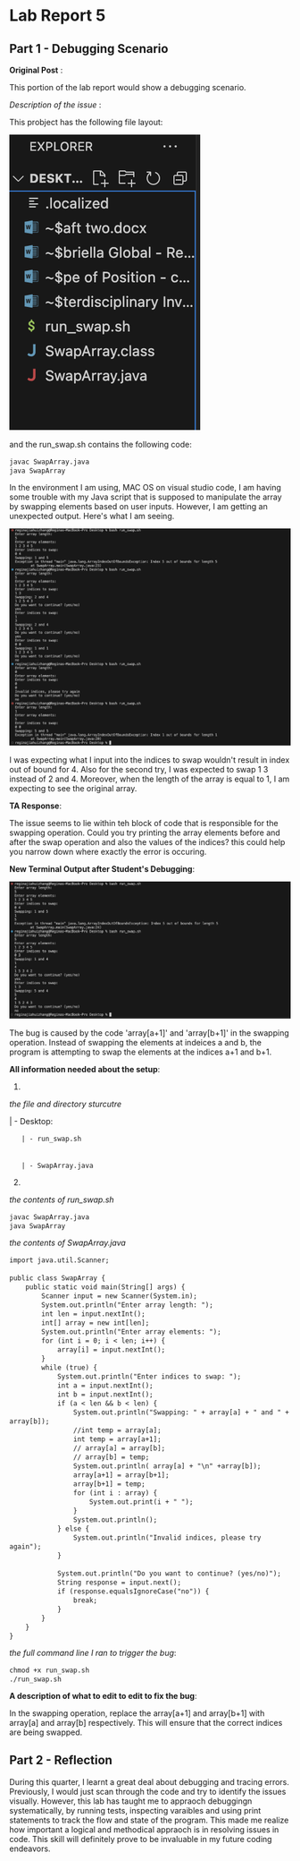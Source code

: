 # Lab Report 5

## Part 1 - Debugging Scenario

**Original Post** :

This portion of the lab report would show a debugging scenario. 

*Description of the issue* : 

This probject has the following file layout: 

![Image](setup.png)

and the run_swap.sh contains the following code: 

```
javac SwapArray.java
java SwapArray
```

In the environment I am using, MAC OS on visual studio code, I am having some trouble with my Java script that is supposed to manipulate the array by swapping elements based on user inputs. However, I am getting an unexpected output. Here's what I am seeing. 

![Image](swap.png)

I was expecting what I input into the indices to swap wouldn't result in index out of bound for 4. Also for the second try, I was expected to swap 1 3 instead of 2 and 4. Moreover, when the length of the array is equal to 1, I am expecting to see the original array. 

**TA Response**: 

The issue seems to lie within teh block of code that is responsible for the swapping operation. Could you try printing the array elements before and after the swap operation and also the values of the indices? this could help you narrow down where exactly the error is occuring. 

**New Terminal Output after Student's Debugging**: 

![Image](ok.png)

The bug is caused by the code 'array[a+1]' and 'array[b+1]' in the swapping operation. Instead of swapping the elements at indeices a and b, the program is attempting to swap the elements at the indices a+1 and b+1. 

**All information needed about the setup**: 

1. 
   
   
   
   *the file and directory sturcutre*


   | - Desktop: 


       | - run_swap.sh
       
       
       | - SwapArray.java
       
2. 
  
  
  *the contents of run_swap.sh*

```
javac SwapArray.java
java SwapArray
```

   *the contents of SwapArray.java*

```
import java.util.Scanner;

public class SwapArray {
    public static void main(String[] args) {
        Scanner input = new Scanner(System.in);
        System.out.println("Enter array length: ");
        int len = input.nextInt();
        int[] array = new int[len];
        System.out.println("Enter array elements: ");
        for (int i = 0; i < len; i++) {
            array[i] = input.nextInt();
        }
        while (true) {
            System.out.println("Enter indices to swap: ");
            int a = input.nextInt();
            int b = input.nextInt();
            if (a < len && b < len) {
                System.out.println("Swapping: " + array[a] + " and " + array[b]);
                //int temp = array[a];
                int temp = array[a+1];
                // array[a] = array[b];
                // array[b] = temp;
                System.out.println( array[a] + "\n" +array[b]);
                array[a+1] = array[b+1];
                array[b+1] = temp;
                for (int i : array) {
                    System.out.print(i + " ");
                }
                System.out.println();
            } else {
                System.out.println("Invalid indices, please try again");
            }

            System.out.println("Do you want to continue? (yes/no)");
            String response = input.next();
            if (response.equalsIgnoreCase("no")) {
                break;
            }
        }
    }
}
```

*the full command line I ran to trigger the bug*: 

```
chmod +x run_swap.sh
./run_swap.sh
```

**A description of what to edit to edit to fix the bug**:

In the swapping operation, replace the array[a+1] and array[b+1] with array[a] and array[b] respectively. This will ensure that the correct indices are being swapped. 

## Part 2 - Reflection

During this quarter, I learnt a great deal about debugging and tracing errors. Previously, I would just scan through the code and try to identify the issues visually. However, this lab has taught me to appraoch debuggingn systematically, by running tests, inspecting varaibles and using print statements to track the flow and state of the program. This made me realize how important a logical and methodical appraoch is in resolving issues in code. This skill will definitely prove to be invaluable in my future coding endeavors. 
